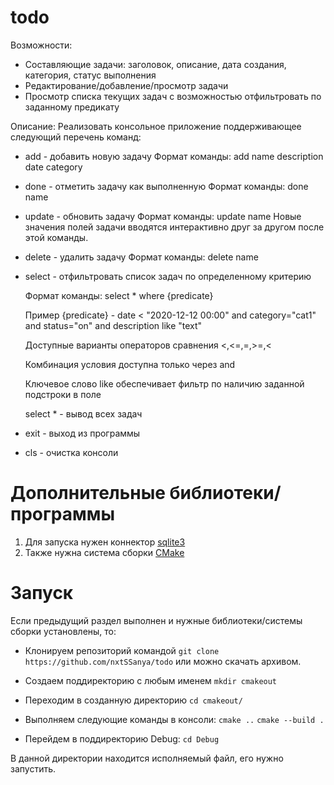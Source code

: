 # todo
Возможности:
- Составляющие задачи: заголовок, описание, дата создания, категория, статус выполнения
- Редактирование/добавление/просмотр задачи
- Просмотр списка текущих задач с возможностью отфильтровать по заданному предикату

Описание:
Реализовать консольное приложение поддерживающее следующий перечень команд:
- add - добавить новую задачу
  Формат команды: add name description date category
- done - отметить задачу как выполненную
   Формат команды: done name
- update - обновить задачу
  Формат команды: update name
  Новые значения полей задачи вводятся интерактивно друг за другом после этой команды.
- delete - удалить задачу
  Формат команды: delete name
- select - отфильтровать список задач по определенному критерию

  Формат команды: select * where {predicate}
  
  Пример {predicate} - date < "2020-12-12 00:00" and category="cat1" and status="on" and description like "text"
  
  Доступные варианты операторов сравнения <,<=,=,>=,<
  
  Комбинация условия доступна только через and
  
  Ключевое слово like обеспечивает фильтр по наличию заданной подстроки в поле
  
  select * - вывод вcех задач
- exit - выход из программы
- cls - очистка консоли
  
# Дополнительные библиотеки/программы
1. Для запуска нужен коннектор [sqlite3](https://www.sqlite.org/download.html)
2. Также нужна система сборки [CMake](https://cmake.org/download/)
# Запуск
Если предыдущий раздел выполнен и нужные библиотеки/системы сборки установлены, то:
- Клонируем репозиторий командой `git clone https://github.com/nxtSSanya/todo` или можно скачать архивом.
- Создаем поддиректорию с любым именем 
`mkdir cmakeout`
- Переходим в созданную директорию 
`cd cmakeout/`
- Выполняем следующие команды в консоли:
`cmake ..`
`cmake --build .`

- Перейдем в поддиректорию Debug:
`cd Debug`

В данной директории находится исполняемый файл, его нужно запустить.
